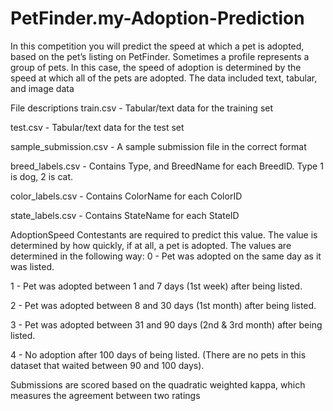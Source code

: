 # PetFinder.my-Adoption-Prediction
In this competition you will predict the speed at which a pet is adopted, based on the pet’s listing on PetFinder. Sometimes a profile represents a group of pets. In this case, the speed of adoption is determined by the speed at which all of the pets are adopted. The data included text, tabular, and image data

File descriptions
train.csv - Tabular/text data for the training set

test.csv - Tabular/text data for the test set

sample_submission.csv - A sample submission file in the correct format

breed_labels.csv - Contains Type, and BreedName for each BreedID. Type 1 is dog, 2 is cat.

color_labels.csv - Contains ColorName for each ColorID

state_labels.csv - Contains StateName for each StateID



AdoptionSpeed
Contestants are required to predict this value. The value is determined by how quickly, if at all, a pet is adopted. The values are determined in the following way:
0 - Pet was adopted on the same day as it was listed.

1 - Pet was adopted between 1 and 7 days (1st week) after being listed.

2 - Pet was adopted between 8 and 30 days (1st month) after being listed.

3 - Pet was adopted between 31 and 90 days (2nd & 3rd month) after being listed.

4 - No adoption after 100 days of being listed. (There are no pets in this dataset that waited between 90 and 100 days).

Submissions are scored based on the quadratic weighted kappa, which measures the agreement between two ratings
